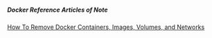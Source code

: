 
##### Docker Reference Articles of Note

[How To Remove Docker Containers, Images, Volumes, and Networks](https://linuxize.com/post/how-to-remove-docker-images-containers-volumes-and-networks/)
